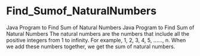 # Find_Sumof_NaturalNumbers
Java Program to Find Sum of Natural Numbers
Java Program to Find Sum of Natural Numbers
The natural numbers are the numbers that include all the positive integers from 1 to infinity. For example, 1, 2, 3, 4, 5, ......, n. When we add these numbers together, we get the sum of natural numbers.
